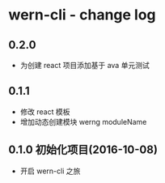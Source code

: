 # wern-cli - change log

## 0.2.0  

* 为创建 react 项目添加基于 ava 单元测试

## 0.1.1  

* 修改 react 模板
* 增加动态创建模块 werng moduleName

## 0.1.0  初始化项目(2016-10-08)

* 开启 wern-cli 之旅
